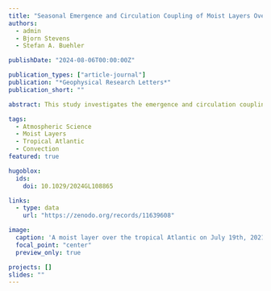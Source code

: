 ```yaml
---
title: "Seasonal Emergence and Circulation Coupling of Moist Layers Over the Tropical Atlantic"
authors:
  - admin
  - Bjorn Stevens
  - Stefan A. Buehler

publishDate: "2024-08-06T00:00:00Z"

publication_types: ["article-journal"]
publication: "*Geophysical Research Letters*"
publication_short: ""

abstract: This study investigates the emergence and circulation coupling of mid-tropospheric moist layers in the tropics and highlights the strong seasonal variability over the tropical Atlantic, which is tied to the dynamics of African easterly waves, the Hadley circulation and convective aggregation. This study was highlighted on [eos.org](https://eos.org/editor-highlights/characteristics-of-moist-layers-over-the-tropical-atlantic).  

tags:
  - Atmospheric Science
  - Moist Layers
  - Tropical Atlantic
  - Convection
featured: true

hugoblox:
  ids:
    doi: 10.1029/2024GL108865

links:
  - type: data
    url: "https://zenodo.org/records/11639608"

image:
  caption: 'A moist layer over the tropical Atlantic on July 19th, 2021.'
  focal_point: "center"
  preview_only: true

projects: []
slides: ""
---
```

